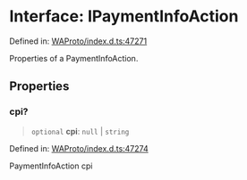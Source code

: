 # Interface: IPaymentInfoAction

Defined in: [WAProto/index.d.ts:47271](https://github.com/Fokusdotid/bail/blob/8b525f9ebcc20cb9acd0f880b6ad58976e38b117/WAProto/index.d.ts#L47271)

Properties of a PaymentInfoAction.

## Properties

### cpi?

> `optional` **cpi**: `null` \| `string`

Defined in: [WAProto/index.d.ts:47274](https://github.com/Fokusdotid/bail/blob/8b525f9ebcc20cb9acd0f880b6ad58976e38b117/WAProto/index.d.ts#L47274)

PaymentInfoAction cpi
